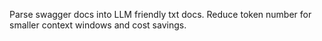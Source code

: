 Parse swagger docs into LLM friendly txt docs. Reduce token number for smaller context windows and cost savings.

